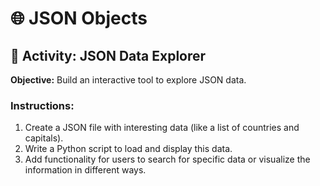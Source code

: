 # 🌐 JSON Objects

## 🎯 Activity: JSON Data Explorer

**Objective:** Build an interactive tool to explore JSON data.

### Instructions:
1. Create a JSON file with interesting data (like a list of countries and capitals).
2. Write a Python script to load and display this data.
3. Add functionality for users to search for specific data or visualize the information in different ways.